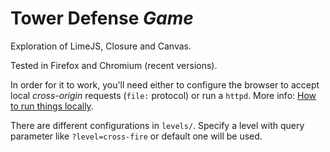 Tower Defense *Game*
====================

Exploration of LimeJS, Closure and Canvas.

Tested in Firefox and Chromium (recent versions).

In order for it to work, you'll need either to configure the browser to accept
local *cross-origin* requests (`file:` protocol) or run a `httpd`. More info:
[How to run things
locally](https://github.com/mrdoob/three.js/wiki/How-to-run-things-locally).

There are different configurations in `levels/`. Specify a level with query
parameter like `?level=cross-fire` or default one will be used.

